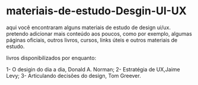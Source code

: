 # materiais-de-estudo-Desgin-UI-UX

aqui você encontraram alguns materiais de estudo de design ui/ux. pretendo adicionar mais conteúdo aos poucos, como por exemplo, algumas páginas oficiais, outros livros, cursos, links úteis e outros materiais de estudo.

livros disponibilizados por enquanto:

1- O desigin do dia a dia, Donald A. Norman;
2- Estratégia de UX,Jaime Levy;
3- Articulando decisões do design, Tom Greever.

